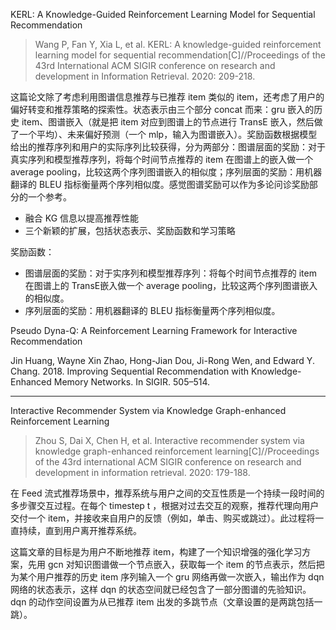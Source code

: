 KERL: A Knowledge-Guided Reinforcement Learning Model for Sequential Recommendation
>Wang P, Fan Y, Xia L, et al. KERL: A knowledge-guided reinforcement learning model for sequential recommendation[C]//Proceedings of the 43rd International ACM SIGIR conference on research and development in Information Retrieval. 2020: 209-218.

这篇论文除了考虑利用图谱信息推荐与已推荐 item 类似的 item，还考虑了用户的偏好转变和推荐策略的探索性。状态表示由三个部分 concat 而来：gru 嵌入的历史 item、图谱嵌入（就是把 item 对应到图谱上的节点进行 TransE 嵌入，然后做了一个平均）、未来偏好预测（一个 mlp，输入为图谱嵌入）。奖励函数根据模型给出的推荐序列和用户的实际序列比较获得，分为两部分：图谱层面的奖励：对于真实序列和模型推荐序列，将每个时间节点推荐的 item 在图谱上的嵌入做一个 average pooling，比较这两个序列图谱嵌入的相似度；序列层面的奖励：用机器翻译的 BLEU 指标衡量两个序列相似度。感觉图谱奖励可以作为多论问诊奖励部分的一个参考。


- 融合 KG 信息以提高推荐性能
- 三个新颖的扩展，包括状态表示、奖励函数和学习策略

奖励函数：
- 图谱层面的奖励：对于实序列和模型推荐序列：将每个时间节点推荐的 item 在图谱上的 TransE嵌入做一个 average pooling，比较这两个序列图谱嵌入的相似度。
- 序列层面的奖励：用机器翻译的 BLEU 指标衡量两个序列相似度。


Pseudo Dyna-Q: A Reinforcement Learning Framework for Interactive Recommendation


Jin Huang, Wayne Xin Zhao, Hong-Jian Dou, Ji-Rong Wen, and Edward Y. Chang. 2018. Improving Sequential Recommendation with Knowledge-Enhanced Memory Networks. In SIGIR. 505–514.

---
Interactive Recommender System via Knowledge Graph-enhanced Reinforcement Learning 
>Zhou S, Dai X, Chen H, et al. Interactive recommender system via knowledge graph-enhanced reinforcement learning[C]//Proceedings of the 43rd international ACM SIGIR conference on research and development in information retrieval. 2020: 179-188.

在 Feed 流式推荐场景中，推荐系统与用户之间的交互性质是一个持续一段时间的多步骤交互过程。在每个 timestep t ，根据对过去交互的观察，推荐代理向用户交付一个 item，并接收来自用户的反馈（例如，单击、购买或跳过）。此过程将一直持续，直到用户离开推荐系统。

这篇文章的目标是为用户不断地推荐 item，构建了一个知识增强的强化学习方案，先用 gcn 对知识图谱做一个节点嵌入，获取每一个 item 的节点表示，然后把为某个用户推荐的历史 item 序列输入一个 gru 网络再做一次嵌入，输出作为 dqn 网络的状态表示，这样 dqn 的状态空间就已经包含了一部分图谱的先验知识。dqn 的动作空间设置为从已推荐 item 出发的多跳节点（文章设置的是两跳包括一跳）。

